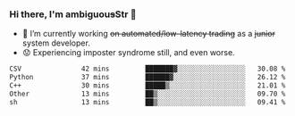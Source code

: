 ### Hi there, I'm ambiguou~~s~~Str 👋

<!--
**ambiguoustexture/ambiguoustexture** is a ✨ _special_ ✨ repository because its `README.md` (this file) appears on your GitHub profile.

Here are some ideas to get you started:
-->
- 🔭 I’m currently working ~~on automated/low-latency trading~~ as a ~~junior~~ system developer.
- :worried: Experiencing imposter syndrome still, and even worse.

<!--START_SECTION:waka-->

```txt
CSV               42 mins         ███████▓░░░░░░░░░░░░░░░░░   30.08 %
Python            37 mins         ██████▓░░░░░░░░░░░░░░░░░░   26.12 %
C++               30 mins         █████▒░░░░░░░░░░░░░░░░░░░   21.01 %
Other             13 mins         ██▒░░░░░░░░░░░░░░░░░░░░░░   09.70 %
sh                13 mins         ██▒░░░░░░░░░░░░░░░░░░░░░░   09.41 %
```

<!--END_SECTION:waka-->
